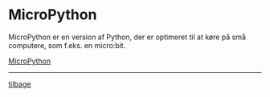 # MicroPython

MicroPython er en version af Python, der er optimeret til at køre på små computere, som f.eks. en micro:bit.

[MicroPython](https://micropython.org/)

---
[tilbage](/README.md)
